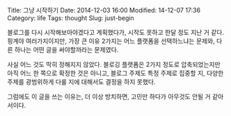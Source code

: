 Title: 그냥 시작하기
Date: 2014-12-03 16:00
Modified: 14-12-07 17:36
Category: life
Tags: thought
Slug: just-begin

블로그를 다시 시작해보아야겠다고 계획했다가, 시작도 못하고 한달 정도 지난 거 같다. 핑계야 여러가지이지만, 가장 큰 이유 2가지는 어느 플랫폼을 선택하느냐는 문제와, 다른 하나는 어떤 글을 써야할까라는 문제였다. 

사실 어느 것도 딱히 정해지지 않았다. 블로깅 플랫폼은 2가지 정도로 압축되었는지만 아직 어느 한 쪽으로 확정한 것은 아니고, 블로그 주제도 특정 주제로 집중할 지, 다양한 주제를 광범위하게 다룰 지에 대해서도 결정을 하지 못했다.

그럼에도 이 글을 쓰는 이유는, 더 이상 방치하면, 고민만 하다가 아무것도 안될 거 같아서이다.
